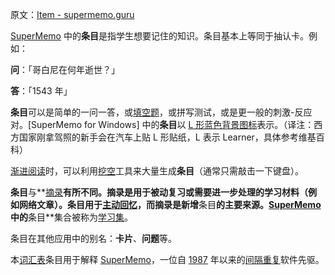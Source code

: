原文：[Item - supermemo.guru](https://supermemo.guru/wiki/Item)

[SuperMemo](https://supermemo.guru/wiki/SuperMemo) 中的**条目**是指学生想要记住的知识。条目基本上等同于抽认卡。例如：

**问**：「哥白尼在何年逝世？」

**答**：「1543 年」

**条目**可以是简单的一问一答，或[填空题](https://supermemo.guru/wiki/Cloze_deletion)，或拼写测试，或是更一般的刺激-反应对。[SuperMemo for Windows] 中的**条目**以 [L 形蓝色背景图标](https://help.supermemo.org/wiki/Building_the_knowledge_tree)表示。（译注：西方国家刚拿驾照的新手会在汽车上贴 L 形贴纸，L 表示 Learner，具体参考维基百科）

[渐进阅读](https://supermemo.guru/wiki/Incremental_reading)时，可以利用[挖空](https://supermemo.guru/wiki/Cloze_deletion)工具来大量生成**条目**（通常只需敲击一下键盘）。

**条目**与**[摘录](https://supermemo.guru/wiki/Topic)**有所不同。摘录是用于被动复习或需要进一步处理的学习材料（例如网络文章）。**条目**用于[主动回忆](https://supermemo.guru/wiki/Active_recall)，而摘录是新增**条目**的主要来源。[SuperMemo](https://supermemo.guru/wiki/SuperMemo)中的**条目**集合被称为[学习集](https://supermemo.guru/wiki/Collection)。

条目在其他应用中的别名：**卡片**、**问题**等。

本[词汇表](https://supermemo.guru/wiki/Glossary)条目用于解释 [SuperMemo](https://supermemo.guru/wiki/SuperMemo_Guru)，一位自 [1987](https://supermemo.guru/wiki/History_of_spaced_repetition_(print)) 年以来的[间隔重复](https://supermemo.guru/wiki/Spaced_repetition)软件先驱。